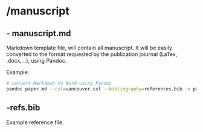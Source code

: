 # /manuscript

## - manuscript.md
Markdown template file, will contain all manuscript.
It will be easily converted to the format requested by the publication joiurnal (LaTex, .docx,...), using Pandoc.

Example:
```bash
# convert Markdown to Word using Pandoc
pandoc paper.md --csl=vancouver.csl --bibliography=references.bib -o paper.docx
```

## -refs.bib
Example reference file.

